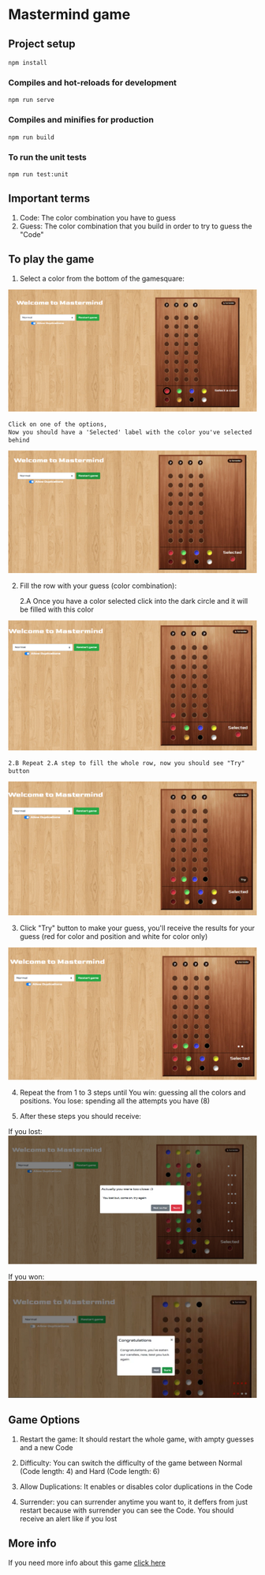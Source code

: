 # Mastermind game

## Project setup
```
npm install
```
### Compiles and hot-reloads for development
```
npm run serve
```
### Compiles and minifies for production
```
npm run build
```
### To run the unit tests
```
npm run test:unit
```
## Important terms

1. Code: The color combination you have to guess
2. Guess: The color combination that you build in order to try to guess the "Code"

## To play the game

1. Select a color from the bottom of the gamesquare:

![alt text](https://github.com/WilsonAlmonte/mastermind-game/blob/main/steps-to-play/1.png?raw=true)

    Click on one of the options,
    Now you should have a 'Selected' label with the color you've selected behind

![alt text](https://github.com/WilsonAlmonte/mastermind-game/blob/main/steps-to-play/2.png?raw=true)

2. Fill the row with your guess (color combination): 

    2.A Once you have a color selected click into the dark circle and it will be filled with this color

![alt text](https://github.com/WilsonAlmonte/mastermind-game/blob/main/steps-to-play/3.png?raw=true)

    2.B Repeat 2.A step to fill the whole row, now you should see "Try" button

![alt text](https://github.com/WilsonAlmonte/mastermind-game/blob/main/steps-to-play/4.png?raw=true)
    
3. Click "Try" button to make your guess, you'll receive the results for your guess (red for color and position and white for color only)

![alt text](https://github.com/WilsonAlmonte/mastermind-game/blob/main/steps-to-play/5.png?raw=true)

4. Repeat the from 1 to 3 steps until 
    You win: guessing all the colors and positions.
    You lose: spending all the attempts you have (8)

5. After these steps you should receive:

If you lost:
![alt text](https://github.com/WilsonAlmonte/mastermind-game/blob/main/steps-to-play/6.png?raw=true)

If you won:
![alt text](https://github.com/WilsonAlmonte/mastermind-game/blob/main/steps-to-play/7.png?raw=true)


## Game Options

1. Restart the game: It should restart the whole game, with ampty guesses and a new Code

2. Difficulty: You can switch the difficulty of the game between Normal (Code length: 4) and Hard (Code length: 6)

3. Allow Duplications: It enables or disables color duplications in the Code 

4. Surrender: you can surrender anytime you want to, it deffers from just restart because with surrender you can see the Code. You should receive an alert like if you lost

## More info
If you need more info about this game [click here](https://en.wikipedia.org/wiki/Mastermind_(board_game)) 
